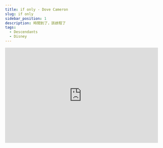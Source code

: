 ```yaml
---
title: if only - Dove Cameron
slug: if only
sidebar_position: 1
description: 時間到了，該啟程了
tags:
  - Descendants
  - Disney
---
```



<iframe width="100%" height="315" src="https://www.youtube.com/embed/HNTKLb20rzs" title="YouTube video player" frameborder="0" allow="accelerometer; autoplay; clipboard-write; encrypted-media; gyroscope; picture-in-picture; web-share" allowfullscreen></iframe>